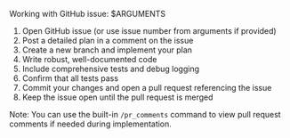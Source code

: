 Working with GitHub issue: $ARGUMENTS

1. Open GitHub issue (or use issue number from arguments if provided)
2. Post a detailed plan in a comment on the issue
3. Create a new branch and implement your plan
4. Write robust, well-documented code
5. Include comprehensive tests and debug logging
6. Confirm that all tests pass
7. Commit your changes and open a pull request referencing the issue
8. Keep the issue open until the pull request is merged

Note: You can use the built-in `/pr_comments` command to view pull request comments if needed during implementation.
